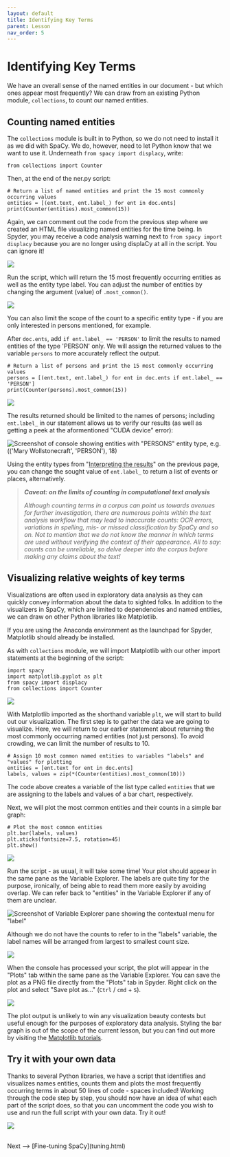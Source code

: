 ```yaml
---
layout: default
title: Identifying Key Terms
parent: Lesson
nav_order: 5
---
```


# Identifying Key Terms

We have an overall sense of the named entities in our document - but which ones appear most frequently? We can draw from an existing Python module, `collections`, to count our named entities.

## Counting named entities

The `collections` module is built in to Python, so we do not need to install it as we did with SpaCy. We do, however, need to let Python know that we want to use it. Underneath `from spacy import displacy`, write:

```
from collections import Counter
```

Then, at the end of the ner.py script:

```
# Return a list of named entities and print the 15 most commonly occurring values
entities = [(ent.text, ent.label_) for ent in doc.ents]
print(Counter(entities).most_common(15))
```

Again, we can comment out the code from the previous step where we created an HTML file visualizing named entities for the time being. In Spyder, you may receive a code analysis warning next to `from spacy import displacy` because you are no longer using displaCy at all in the script. You can ignore it!

![](assets/img/spacy-key.png)

Run the script, which will return the 15 most frequently occurring entities as well as the entity type label. You can adjust the number of entities by changing the argument (value) of `.most_common()`.

![](assets/img/key-results.png)

You can also limit the scope of the count to a specific entity type - if you are only interested in persons mentioned, for example.

After `doc.ents`, add `if ent.label_ == 'PERSON'` to limit the results to named entities of the type 'PERSON' only. We will assign the returned values to the variable `persons` to more accurately reflect the output.

```
# Return a list of persons and print the 15 most commonly occurring values
persons = [(ent.text, ent.label_) for ent in doc.ents if ent.label_ == 'PERSON']    
print(Counter(persons).most_common(15))
```

![](assets/img/key-persons.png)

The results returned should be limited to the names of persons; including `ent.label_` in our statement allows us to verify our results (as well as getting a peek at the aformentioned "CUDA device" error):

![Screenshot of console showing entities with "PERSONS" entity type, e.g. (('Mary Wollstonecraft', 'PERSON'), 18)](assets/img/persons-results.png)

Using the entity types from "[Interpreting the results](https://scds.github.io/text-analysis-2/visualize.html#interpreting-the-results)" on the previous page, you can change the sought value of `ent.label_` to return a list of events or places, alternatively.

> ***Caveat: on the limits of counting in computational text analysis***
> 
> *Although counting terms in a corpus can point us towards avenues for further investigation, there are numerous points within the text analysis workflow that may lead to inaccurate counts: OCR errors, variations in spelling, mis- or missed classification by SpaCy and so on. Not to mention that we do not know the manner in which terms are used without verifying the context of their appearance. All to say: counts can be unreliable, so delve deeper into the corpus before making any claims about the text!*

## Visualizing relative weights of key terms

Visualizations are often used in exploratory data analysis as they can quickly convey information about the data to sighted folks. In addition to the visualizers in SpaCy, which are limited to dependencies and named entities, we can draw on other Python libraries like Matplotlib.

If you are using the Anaconda environment as the launchpad for Spyder, Matplotlib should already be installed.

As with `collections` module, we will import Matplotlib with our other import statements at the beginning of the script:

```
import spacy
import matplotlib.pyplot as plt
from spacy import displacy
from collections import Counter
```

![](assets/img/import-full.png)

With Matplotlib imported as the shorthand variable `plt`, we will start to build out our visualization. The first step is to gather the data we are going to visualize. Here, we will return to our earlier statement about returning the most commonly occurring named entities (not just persons). To avoid crowding, we can limit the number of results to 10.

```
# Assign 10 most common named entities to variables "labels" and "values" for plotting
entities = [ent.text for ent in doc.ents]
labels, values = zip(*(Counter(entities).most_common(10)))
```

The code above creates a variable of the list type called `entities` that we are assigning to the labels and values of a bar chart, respectively.

Next, we will plot the most common entities and their counts in a simple bar graph:

```
# Plot the most common entities
plt.bar(labels, values)
plt.xticks(fontsize=7.5, rotation=45)
plt.show()
```

![](assets/img/matplotlib-plot.png)

Run the script - as usual, it will take some time! Your plot should appear in the same pane as the Variable Explorer. The labels are quite tiny for the purpose, ironically, of being able to read them more easily by avoiding overlap. We can refer back to "entities" in the Variable Explorer if any of them are unclear.

![Screenshot of Variable Explorer pane showing the contextual menu for "label"](assets/img/label-values.png)

Although we do not have the counts to refer to in the "labels" variable, the label names will be arranged from largest to smallest count size.

![](assets/img/tuple-view.png)

When the console has processed your script, the plot will appear in the "Plots" tab within the same pane as the Variable Explorer. You can save the plot as a PNG file directly from the "Plots" tab in Spyder. Right click on the plot and select "Save plot as..." (`Ctrl` / `cmd` + `S`).

![](assets/img/spyder-plots.png)

The plot output is unlikely to win any visualization beauty contests but useful enough for the purposes of exploratory data analysis. Styling the bar graph is out of the scope of the current lesson, but you can find out more by visiting the [Matplotlib tutorials](https://matplotlib.org/stable/tutorials/index.html).

## Try it with your own data

Thanks to several Python libraries, we have a script that identifies and visualizes names entities, counts them and plots the most frequently occurring terms in about 50 lines of code - spaces included! Working through the code step by step, you should now have an idea of what each part of the script does, so that you can uncomment the code you wish to use and run the full script with your own data. Try it out!

![](assets/img/script-full.png)

<br />
Next --> [Fine-tuning SpaCy](tuning.html)
